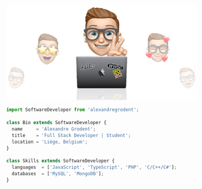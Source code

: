 <p align="center">
  <img src="https://github.com/alexandregdnt/alexandregdnt/blob/main/cover.png" />
</p>



```js
import SoftwareDeveloper from 'alexandregrodent';

class Bio extends SoftwareDeveloper {
  name     = 'Alexandre Grodent';
  title    = 'Full Stack Developer | Student';
  location = 'Liège, Belgium';
}

class Skills extends SoftwareDeveloper {
  languages  = ['JavaScript', 'TypeScript', 'PHP', 'C/C++/C#'];
  databases  = ['MySQL', 'MongoDB'];
}
```